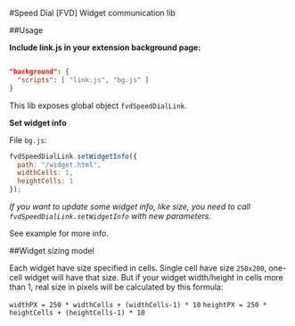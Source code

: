 #Speed Dial [FVD] Widget communication lib

##Usage

**Include link.js in your extension background page:**

```json

"background": {
  "scripts": [ "link.js", "bg.js" ]
}

```

This lib exposes global object `fvdSpeedDialLink`.

**Set widget info**

File `bg.js`:

```javascript
fvdSpeedDialLink.setWidgetInfo({
  path: "/widget.html",
  widthCells: 1,
  heightCells: 1
});
```

*If you want to update some widget info, like size, you need to call `fvdSpeedDialLink.setWidgetInfo` with new parameters.*

See example for more info.

##Widget sizing model

Each widget have size specified in cells. Single cell have size `250x200`, one-cell widget will have that size.
But if your widget width/height in cells more than 1, real size in pixels will be calculated by this formula:

`widthPX = 250 * widthCells + (widthCells-1) * 10`
`heightPX = 250 * heightCells + (heightCells-1) * 10`